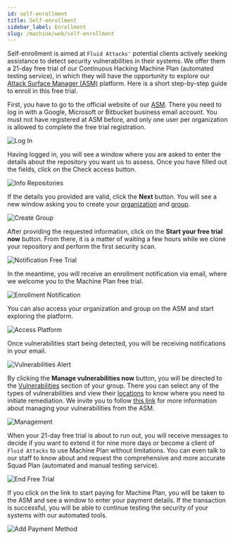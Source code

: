 ```yaml
---
id: self-enrollment
title: Self-enrollment
sidebar_label: Enrollment
slug: /machine/web/self-enrollment
---
```


Self-enrollment is aimed at `Fluid Attacks'`
potential clients actively seeking
assistance to detect security
vulnerabilities in their systems.
We offer them a 21-day free trial
of our Continuous Hacking Machine
Plan (automated testing service),
in which they will have the
opportunity to explore our
[Attack Surface Manager (ASM)](/machine/web/asm)
platform.
Here is a short step-by-step guide
to enroll in this free trial.

First,
you have to go to the official
website of our [ASM](/machine/web/asm).
There you need to log in with a Google,
Microsoft or Bitbucket business
email account.
You must not have
registered at ASM before,
and only one user per organization
is allowed to complete the free
trial registration.

![Log In](https://res.cloudinary.com/fluid-attacks/image/upload/v1654783880/docs/web/enrollment/enrollment_login.png)

Having logged in,
you will see a window where
you are asked to enter the
details about the repository
you want us to assess.
Once you have filled out the fields,
click on the Check access button.

![Info Repositories](https://res.cloudinary.com/fluid-attacks/image/upload/v1654783881/docs/web/enrollment/enrollment_repository.png)

If the details you
provided are valid,
click the **Next** button.
You will see a new window asking you to create your
[organization](/machine/web/creating-organization)
and [group](/machine/web/groups).

![Create Group](https://res.cloudinary.com/fluid-attacks/image/upload/v1654783880/docs/web/enrollment/enrollment_creating.png)

After providing the
requested information,
click on the
**Start your free trial now** button.
From there,
it is a matter of waiting a
few hours while we clone your
repository and perform the
first security scan.

![Notification Free Trial](https://res.cloudinary.com/fluid-attacks/image/upload/v1654783880/docs/web/enrollment/enrollment_notif.png)

In the meantime,
you will receive an enrollment
notification via email,
where we welcome you to
the Machine Plan free trial.

![Enrollment Notification](https://res.cloudinary.com/fluid-attacks/image/upload/v1654783881/docs/web/enrollment/enrollment_notif_email.png)

You can also access your
organization and group on
the ASM and start exploring
the platform.

![Access Platform](https://res.cloudinary.com/fluid-attacks/image/upload/v1654783880/docs/web/enrollment/enrollment_acess.png)

Once vulnerabilities
start being detected,
you will be receiving
notifications in your email.

![Vulnerabilities Alert](https://res.cloudinary.com/fluid-attacks/image/upload/v1654783881/docs/web/enrollment/enrollment_vuln_notification.png)

By clicking the
**Manage vulnerabilities now** button,
you will be directed to the
[Vulnerabilities](/machine/web/groups/vulnerabilities)
section of your group.
There you can select any of the
types of vulnerabilities and view
their [locations](/machine/web/vulnerabilities/management)
to know where you need to
initiate remediation.
We invite you to follow
[this link](/machine/web/vulnerabilities/management)
for more information about
managing your vulnerabilities
from the ASM.

![Management](https://res.cloudinary.com/fluid-attacks/image/upload/v1654783880/docs/web/enrollment/enrollment_manage_vulns.png)

When your 21-day free trial
is about to run out,
you will receive messages to
decide if you want to extend
it for nine more days or
become a client of `Fluid Attacks`
to use Machine Plan without
limitations.
You can even talk to our staff
to know about and request the
comprehensive and more accurate
Squad Plan (automated and manual
testing service).

![End Free Trial](https://res.cloudinary.com/fluid-attacks/image/upload/v1654783880/docs/web/enrollment/enrollment_21days.png)

If you click on the link to
start paying for Machine Plan,
you will be taken to the ASM
and see a window to enter
your payment details.
If the transaction is successful,
you will be able to continue
testing the security of your
systems with our automated tools.

![Add Payment Method](https://res.cloudinary.com/fluid-attacks/image/upload/v1654783881/docs/web/enrollment/enrollment_payment_method.png)
